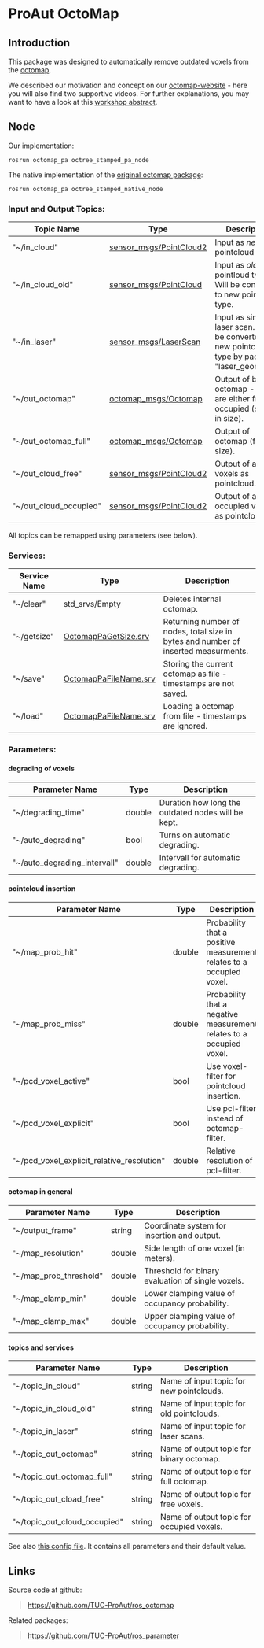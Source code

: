 # ProAut OctoMap

## Introduction

This package was designed to automatically remove outdated voxels from the [octomap](http://wiki.ros.org/octomap).

We described our motivation and concept on our [octomap-website](https://www.tu-chemnitz.de/etit/proaut/octo) - here you will also find two supportive videos.
For further explanations, you may want to have a look at this [workshop abstract](http://nbn-resolving.de/urn:nbn:de:bsz:ch1-qucosa-226576).


## Node

Our implementation:
```
rosrun octomap_pa octree_stamped_pa_node
```

The native implementation of the [original octomap package](https://octomap.github.io):
```
rosrun octomap_pa octree_stamped_native_node
```

### Input and Output Topics:

Topic Name             | Type                                                                                     | Description
-----------------------|------------------------------------------------------------------------------------------|---------------------------------
"~/in_cloud"           | [sensor_msgs/PointCloud2](http://docs.ros.org/api/sensor_msgs/html/msg/PointCloud2.html) | Input as <em>new</em> pointcloud type.
"~/in_cloud_old"       | [sensor_msgs/PointCloud](http://docs.ros.org/api/sensor_msgs/html/msg/PointCloud.html)   | Input as <em>old</em> pointloud type. Will be converted to new pointcloud type.
"~/in_laser"           | [sensor_msgs/LaserScan](http://docs.ros.org/api/sensor_msgs/html/msg/LaserScan.html)     | Input as single laser scan. Will be converted to new pointcloud type by package "laser_geometry".
"~/out_octomap"        | [octomap_msgs/Octomap](http://docs.ros.org/api/octomap_msgs/html/msg/Octomap.html)       | Output of binary octomap - voxels are either free or occupied (smaller in size).
"~/out_octomap_full"   | [octomap_msgs/Octomap](http://docs.ros.org/api/octomap_msgs/html/msg/Octomap.html)       | Output of octomap (full size).
"~/out_cloud_free"     | [sensor_msgs/PointCloud2](http://docs.ros.org/api/sensor_msgs/html/msg/PointCloud2.html) | Output of all free voxels as pointcloud.
"~/out_cloud_occupied" | [sensor_msgs/PointCloud2](http://docs.ros.org/api/sensor_msgs/html/msg/PointCloud2.html) | Output of all occupied voxels as pointcloud.

All topics can be remapped using parameters (see below).


### Services:

Service Name       | Type                                                                                                     | Description
-------------------|----------------------------------------------------------------------------------------------------------|---------------------------------
"~/clear"          | std_srvs/Empty                                                                                           | Deletes internal octomap.
"~/getsize"        | [OctomapPaGetSize.srv](https://github.com/TUC-ProAut/ros_octomap/blob/master/srv/OctomapPaGetSize.srv)   | Returning number of nodes, total size in bytes and number of inserted measurments.
"~/save"           | [OctomapPaFileName.srv](https://github.com/TUC-ProAut/ros_octomap/blob/master/srv/OctomapPaFileName.srv) | Storing the current octomap as file - timestamps are not saved.
"~/load"           | [OctomapPaFileName.srv](https://github.com/TUC-ProAut/ros_octomap/blob/master/srv/OctomapPaFileName.srv) | Loading a octomap from file - timestamps are ignored.


### Parameters:

#### degrading of voxels
Parameter Name               | Type                 | Description
-----------------------------|----------------------|-------------------------------------
"~/degrading_time"           | double               | Duration how long the outdated nodes will be kept.
"~/auto_degrading"           | bool                 | Turns on automatic degrading.
"~/auto_degrading_intervall" | double               | Intervall for automatic degrading.

#### pointcloud insertion
Parameter Name               | Type                 | Description
-----------------------------|----------------------|-------------------------------------
"~/map_prob_hit"             | double               | Probability that a positive measurement relates to a occupied voxel.
"~/map_prob_miss"            | double               | Probability that a negative measurement relates to a occupied voxel.
"~/pcd_voxel_active"         | bool                 | Use voxel-filter for pointcloud insertion.
"~/pcd_voxel_explicit"       | bool                 | Use pcl-filter instead of octomap-filter.
"~/pcd_voxel_explicit_relative_resolution" | double | Relative resolution of pcl-filter.

#### octomap in general
Parameter Name               | Type                 | Description
-----------------------------|----------------------|-------------------------------------
"~/output_frame"             | string               | Coordinate system for insertion and output.
"~/map_resolution"           | double               | Side length of one voxel (in meters).
"~/map_prob_threshold"       | double               | Threshold for binary evaluation of single voxels.
"~/map_clamp_min"            | double               | Lower clamping value of occupancy probability.
"~/map_clamp_max"            | double               | Upper clamping value of occupancy probability.

#### topics and services
Parameter Name               | Type                 | Description
-----------------------------|----------------------|-------------------------------------
"~/topic_in_cloud"           | string               | Name of input topic for new pointclouds.
"~/topic_in_cloud_old"       | string               | Name of input topic for old pointclouds.
"~/topic_in_laser"           | string               | Name of input topic for laser scans.
"~/topic_out_octomap"        | string               | Name of output topic for binary octomap.
"~/topic_out_octomap_full"   | string               | Name of output topic for full octomap.
"~/topic_out_cload_free"     | string               | Name of output topic for free voxels.
"~/topic_out_cloud_occupied" | string               | Name of output topic for occupied voxels.


See also [this config file](https://github.com/TUC-ProAut/ros_octomap/blob/master/config/parameter.yaml). It contains all parameters and their default value.


## Links

Source code at github:
> https://github.com/TUC-ProAut/ros_octomap

Related packages:
> https://github.com/TUC-ProAut/ros_parameter
